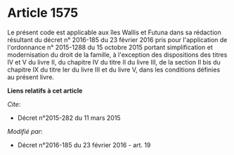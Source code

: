 # Article 1575

Le présent code est applicable aux îles Wallis et Futuna dans sa rédaction résultant du décret n° 2016-185 du 23 février 2016
pris pour l'application de l'ordonnance n° 2015-1288 du 15 octobre 2015 portant simplification et modernisation du droit de
la famille, à l'exception des dispositions des titres IV et V du livre II, du chapitre IV du titre II du livre III, de la
section II bis du chapitre IX du titre Ier du livre III et du livre V, dans les conditions définies au présent livre.

**Liens relatifs à cet article**

_Cite_:

  - Décret n°2015-282 du 11 mars 2015

_Modifié par_:

  - Décret n°2016-185 du 23 février 2016 - art. 19
